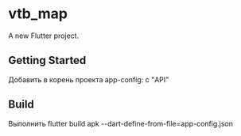 # vtb_map

A new Flutter project.

## Getting Started
Добавить в корень проекта app-config: с "API"
## Build
Выполнить 
flutter build apk --dart-define-from-file=app-config.json
